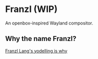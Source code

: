 # Franzl (WIP)

An openbox-inspired Wayland compositor.


## Why the name Franzl?

[Franzl Lang's yodelling is why](https://www.youtube.com/watch?v=67rc96joOz8)
